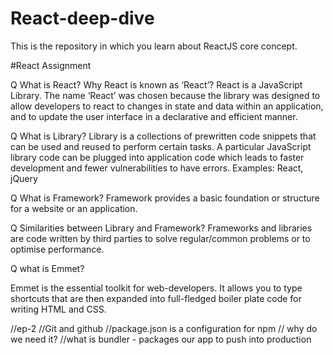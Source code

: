 # React-deep-dive

This is the repository in which you learn about ReactJS core concept.

#React Assignment

Q What is React? Why React is known as ‘React’?
React is a JavaScript Library. The name ‘React’ was chosen
because the library was designed to allow developers to react
to changes in state and data within an application, and to
update the user interface in a declarative and efficient
manner.

Q What is Library?
Library is a collections of prewritten code snippets that can
be used and reused to perform certain tasks. A particular
JavaScript library code can be plugged into application code
which leads to faster development and fewer vulnerabilities to
have errors.
Examples: React, jQuery

Q What is Framework?
Framework provides a basic foundation or structure for a
website or an application.

Q Similarities between Library and Framework?
Frameworks and libraries are code written by third parties to
solve regular/common problems or to optimise performance.

Q what is Emmet?

Emmet is the essential toolkit for web-developers. It allows you to 
type shortcuts that are then expanded into full-fledged boiler plate code for writing HTML and CSS.

//ep-2
//Git and github 
//package.json is a configuration for npm
// why do we need it?
//what is bundler - packages our app to push into production

